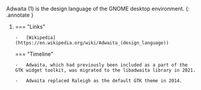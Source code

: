 Adwaita (1) is the design language of the GNOME desktop environment.
{: .annotate }

1.  === "Links"

        -   [Wikipedia](https://en.wikipedia.org/wiki/Adwaita_(design_language))

    === "Timeline"

        -   Adwaita, which had previously been included as a part of the GTK widget toolkit, was migrated to the libadwaita library in 2021.

        -   Adwaita replaced Raleigh as the default GTK theme in 2014.
